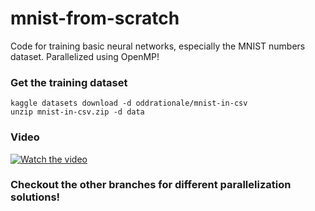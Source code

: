 # mnist-from-scratch
Code for training basic neural networks, especially the MNIST numbers dataset.
Parallelized using OpenMP!

### Get the training dataset
```
kaggle datasets download -d oddrationale/mnist-in-csv
unzip mnist-in-csv.zip -d data
```

### Video
[![Watch the video](https://img.youtube.com/vi/IMN4jZ8KAfE/maxresdefault.jpg)](https://youtu.be/IMN4jZ8KAfE)

### Checkout the other branches for different parallelization solutions!
